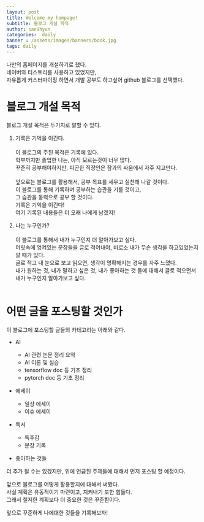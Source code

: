 ```yaml
---
layout: post
title: Welcome my hompage!
subtitle: 블로그 개설 목적
author: san9hyun
categories:  daily 
banner : /assets/images/banners/book.jpg
tags: daily
---
```



나만의 홈페이지를 개설하기로 했다. <br>
네이버와 티스토리를 사용하고 있었지만,<br>
자유롭게 커스터마이징 하면서 개발 공부도 하고싶어 github 블로그를 선택했다. <br>


# 블로그 개설 목적

블로그 개설 목적은 두가지로 말할 수 있다. <br>

1. 기록은 기억을 이긴다. <br>
   <br>
   이 블로그의 주된 목적은 기록에 있다. <br>
   학부까지만 졸업한 나는, 아직 모르는것이 너무 많다. <br>
   꾸준히 공부해야하지만, 피곤한 직장인은 잠과의 싸움에서 자주 지고만다.<br>
   <br>
   앞으로는 블로그를 활용해서, 공부 목표를 세우고 실천해 나갈 것이다.<br>
   이 블로그를 통해 기록하며 공부하는 습관을 기를 것이고,<br>
   그 습관을 동력으로 공부 할 것이다.<br>
   기록은 기억을 이긴다! <br>
   여기 기록된 내용들은 더 오래 나에게 남겠지!
    

2. 나는 누구인가? <br>
   <br>
   이 블로그를 통해서 내가 누구인지 더 알아가보고 싶다.<br>
   머릿속에 엉켜있는 문장들을 글로 적어내야, 비로소 내가 무슨 생각을 하고있었는지 알 때가 있다.<br>
   글로 적고 내 눈으로 보고 읽으면, 생각이 명확해지는 경우를 자주 느꼈다.<br>
   내가 원하는 것, 내가 말하고 싶은 것, 내가 좋아하는 것 들에 대해서 글로 적으면서<br>
   내가 누구인지 알아가보고 싶다.<br>
   <br>
   

# 어떤 글을 포스팅할 것인가

이 블로그에 포스팅할 글들의 카테고리는 아래와 같다.

- AI
  - AI 관련 논문 정리 요약
  - AI 이론 및 실습
  - tensorflow doc 등 기초 정리
  - pytorch doc 등 기초 정리
  

- 에세이
  - 일상 에세이
  - 이슈 에세이
  

- 독서
  - 독후감
  - 문장 기록


- 좋아하는 것들

더 추가 될 수는 있겠지만, 위에 언급된 주제들에 대해서 먼저 포스팅 할 예정이다. <br>


앞으로 블로그를 어떻게 활용할지에 대해서 써봤다.<br>
사실 계획은 유동적이기 마련이고, 지켜내기 또한 힘들다.<br>
그래서 철저한 계획보다 더 중요한 것은 꾸준함이다.<br>

앞으로 꾸준하게 나에대한 것들을 기록해보자!




<!--<h2>About</h2>-->

<!--<p>-->
<!--:art:&nbsp;Yet another theme for elegant writers with modern flat style-->
<!--and beautiful night mode.-->
<!--</p>-->

<!--<p>-->
<!--Hey, nice to meet you, you found this Jekyll theme. Here the yet another-->
<!--theme is a modern theme, and it's quite clear, clean and neat for writers-->
<!--and posts.-->
<!--</p>-->
